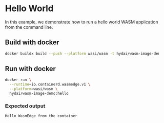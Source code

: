 # Hello World

In this example, we demonstrate how to run a hello world WASM application from the command line.

## Build with docker

```bash
docker buildx build --push --platform wasi/wasm -t hydai/wasm-image-demo:hello .
```

## Run with docker

```bash
docker run \
  --runtime=io.containerd.wasmedge.v1 \
  --platform=wasi/wasm \
  hydai/wasm-image-demo:hello
```

### Expected output

```
Hello WasmEdge from the container
```
